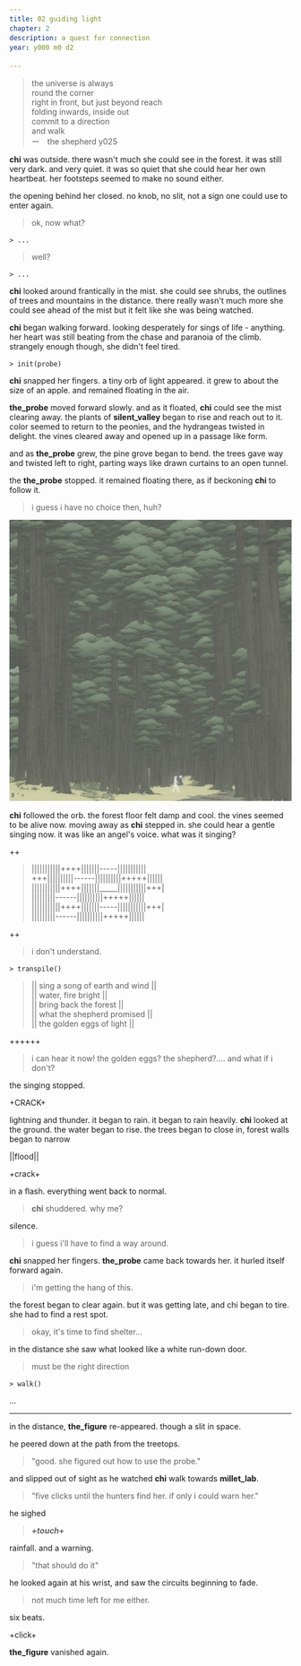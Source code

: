 ```yaml
---
title: 02 guiding light  
chapter: 2  
description: a quest for connection 
year: y000 m0 d2  

---
```


>the universe is always  \
>round the corner \
>right in front, but just beyond reach \
>folding inwards, inside out \
>commit to a direction \
>and walk \
> ー　the shepherd y025

**chi** was outside. there wasn't much she could see in the forest. it was still very dark. and very quiet. it was so quiet that she could hear her own heartbeat. her footsteps seemed to make no sound either. 

the opening behind her closed. no knob, no slit, not a sign one could use to enter again.

> ok, now what?

```
> ...
```

> well?

```
> ...
```

**chi** looked around frantically in the mist. she could see shrubs, the outlines of trees and mountains in the distance. there really wasn't much more she could see ahead of the mist but it felt like she was being watched.

**chi** began walking forward. looking desperately for sings of life - anything. her heart was still beating from the chase and paranoia of the climb. strangely enough though, she didn't feel tired.

```
> init(probe)
```

**chi** snapped her fingers. a tiny orb of light appeared. it grew to about the size of an apple. and remained floating in the air.

**the_probe** moved forward slowly. and as it floated, **chi** could see the mist clearing away. the plants of **silent_valley** began to rise and reach out to it. color seemed to return to the peonies, and the hydrangeas twisted in delight. the vines cleared away and opened up in a passage like form.

and as **the_probe** grew, the pine grove began to bend. the trees gave way and twisted left to right, parting ways like drawn curtains to an open tunnel.

the **the_probe** stopped. it remained floating there, as if beckoning **chi** to follow it. 

> i guess i have no choice then, huh?

![forest](./forest.png)

**chi** followed the orb. the forest floor felt damp and cool. the vines seemed to be alive now. moving away as **chi** stepped in. she could hear a gentle singing now. it was like an angel's voice. what was it singing?

++

> |||||||||||++++|||||||-----||||||||||| \
> +++||||||||||------||||||||||+++++||||||\
> |||||||||||++++|||||||_____|||||||||||+++|\
> |||||||||------||||||||||+++++||||||\
> |||||||||||++++|||||||-----|||||||||||+++|\
> |||||||||------||||||||||+++++||||||

++

> i don't understand.



```
> transpile()
```

>|| sing a song of earth and wind ||\
>|| water, fire bright ||\
>|| bring back the forest ||\
>|| what the shepherd promised ||\
>|| the golden eggs of light ||

++++++

> i can hear it now! the golden eggs? the shepherd?.... and what if i don't?

the singing stopped.

+CRACK+


lightning and thunder. it began to rain. it began to rain heavily. **chi** looked at the ground. the water began to rise. the trees began to close in, forest walls began to narrow


||flood||


+crack+

in a flash. everything went back to normal.

> **chi** shuddered. why me?

silence.

> i guess i'll have to find a way around.

**chi** snapped her fingers. **the_probe** came back towards her. it hurled itself forward again.

> i'm getting the hang of this.

the forest began to clear again. but it was getting late, and chi began to tire. she had to find a rest spot.

> okay, it's time to find shelter...

in the distance she saw what looked like a white run-down door.

> must be the right direction

```
> walk()
```
...

<hr/>

in the distance, **the_figure** re-appeared. though a slit in space.

he peered down at the path from the treetops. 

> "good. she figured out how to use the probe."

and slipped out of sight as he watched **chi** walk towards **millet_lab**. 

> "five clicks until the hunters find her. if only i could warn her."

he sighed

> ***+touch+***

rainfall. and a warning.

> "that should do it"

he looked again at his wrist, and saw the circuits beginning to fade. 

> not much time left for me either.

six beats.

+click+

**the_figure** vanished again. 
